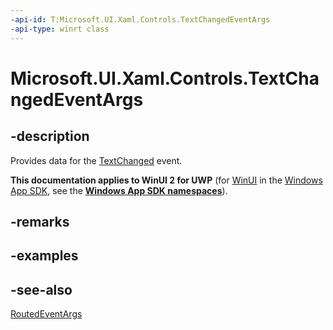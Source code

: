 ```yaml
---
-api-id: T:Microsoft.UI.Xaml.Controls.TextChangedEventArgs
-api-type: winrt class
---
```


<!-- Class syntax.
public class TextChangedEventArgs : Windows.UI.Xaml.RoutedEventArgs, Windows.UI.Xaml.Controls.ITextChangedEventArgs
-->

# Microsoft.UI.Xaml.Controls.TextChangedEventArgs

## -description

Provides data for the [TextChanged](textbox_textchanged.md) event.

**This documentation applies to WinUI 2 for UWP** (for [WinUI](/windows/apps/winui/winui3/) in the [Windows App SDK](/windows/apps/windows-app-sdk/), see the **[Windows App SDK namespaces](/windows/windows-app-sdk/api/winrt/)**).

## -remarks

## -examples

## -see-also

[RoutedEventArgs](../microsoft.ui.xaml/routedeventargs.md)
